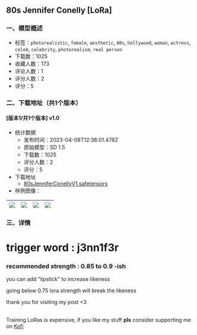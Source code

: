 ## 80s Jennifer Conelly [LoRa]
### 一、模型概述

- 标签：`photorealistic`, `female`, `aesthetic`, `80s`, `hollywood`, `woman`, `actress`, `celeb`, `celebrity`, `photorealism`, `real person`
- 下载数：1025
- 收藏人数：173
- 评论人数：1
- 评分人数：2
- 评分：5

### 二、下载地址（共1个版本）

#### [版本1/共1个版本] v1.0

- 统计数据
  - 发布时间：2023-04-08T12:38:01.478Z
  - 原始模型：SD 1.5
  - 下载数：1025
  - 评分人数：2
  - 评分：5
- 下载地址
  - [80sJenniferConellyV1.safetensors](https://civitai.com/api/download/models/39950)
- 样例图像：

| <img src="https://image.civitai.com/xG1nkqKTMzGDvpLrqFT7WA/fcb4ba74-5d2c-4af5-a4e0-de0cdc1b3d00/width=450/442465.jpeg" /> | <img src="https://image.civitai.com/xG1nkqKTMzGDvpLrqFT7WA/9c71a76f-010d-4f7e-0743-c8af8bf72d00/width=450/442371.jpeg" /> | <img src="https://image.civitai.com/xG1nkqKTMzGDvpLrqFT7WA/2981f949-eacb-4e28-c77f-b8585e45d500/width=450/442374.jpeg" /> | <img src="https://image.civitai.com/xG1nkqKTMzGDvpLrqFT7WA/91ee44a9-5818-4c87-b76d-7d19a51cf400/width=450/442376.jpeg" /> |
| ---- | ---- | ---- | ---- |


### 三、详情
<h1>trigger word : j3nn1f3r</h1><h3>recommended strength : 0.85 to 0.9 -ish</h3><p>you can add "lipstick" to increase likeness</p><p>going below 0.75 lora strength will break the likeness</p><p>thank you for visiting my post &lt;3</p><p><br />Training LoRas is expensive, if you like my stuff <strong>pls</strong> consider supporting me on <a target="_blank" rel="ugc" href="https://ko-fi.com/dogucat">Kofi</a></p>